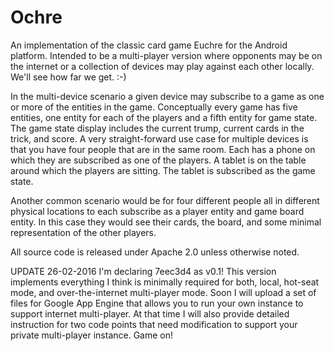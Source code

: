 # Ochre
An implementation of the classic card game Euchre for the Android platform. Intended to be a multi-player version where opponents may be on the internet or a collection of devices may play against each other locally. We'll see how far we get. :-)  

In the multi-device scenario a given device may subscribe to a game as one or more of the entities in the game. Conceptually every game has five entities, one entity for each of the players and a fifth entity for game state. The game state display includes the current trump, current cards in the trick, and score.  A very straight-forward use case for multiple devices is that you have four people that are in the same room. Each has a phone on which they are subscribed as one of the players. A tablet is on the table around which the players are sitting. The tablet is subscribed as the game state.  

Another common scenario would be for four different people all in different physical locations to each subscribe as a player entity and game board entity. In this case they would see their cards, the board, and some minimal representation of the other players.

All source code is released under Apache 2.0 unless otherwise noted.

UPDATE 26-02-2016
I'm declaring 7eec3d4 as v0.1! This version implements everything I think is minimally required for both, local, hot-seat mode, and over-the-internet multi-player mode. Soon I will upload a set of files for Google App Engine that allows you to run your own instance to support internet multi-player. At that time I will also provide detailed instruction for two code points that need modification to support your private multi-player instance. Game on!
